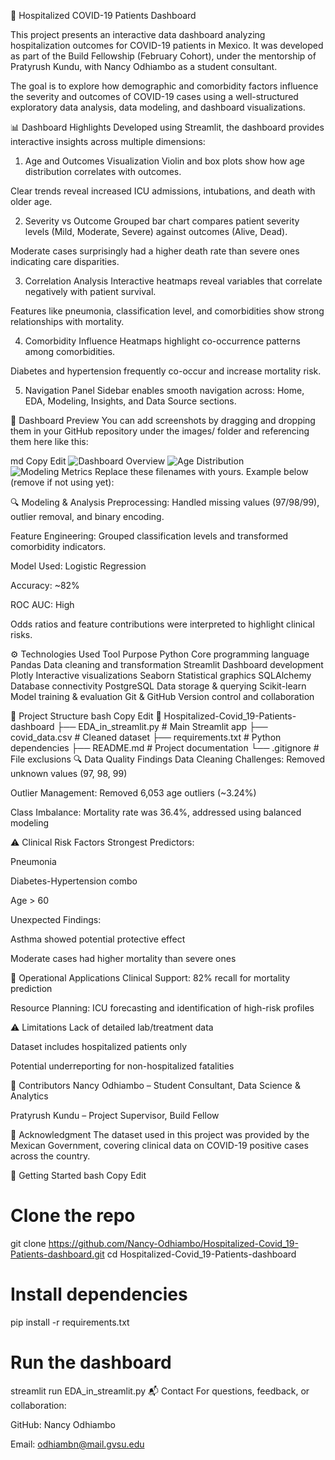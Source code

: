 🏥 Hospitalized COVID-19 Patients Dashboard


This project presents an interactive data dashboard analyzing hospitalization outcomes for COVID-19 patients in Mexico. It was developed as part of the Build Fellowship (February Cohort), under the mentorship of Pratyrush Kundu, with Nancy Odhiambo as a student consultant.

The goal is to explore how demographic and comorbidity factors influence the severity and outcomes of COVID-19 cases using a well-structured exploratory data analysis, data modeling, and dashboard visualizations.

📊 Dashboard Highlights
Developed using Streamlit, the dashboard provides interactive insights across multiple dimensions:

1. Age and Outcomes Visualization
Violin and box plots show how age distribution correlates with outcomes.

Clear trends reveal increased ICU admissions, intubations, and death with older age.

2. Severity vs Outcome
Grouped bar chart compares patient severity levels (Mild, Moderate, Severe) against outcomes (Alive, Dead).

Moderate cases surprisingly had a higher death rate than severe ones indicating care disparities.

3. Correlation Analysis
Interactive heatmaps reveal variables that correlate negatively with patient survival.

Features like pneumonia, classification level, and comorbidities show strong relationships with mortality.

4. Comorbidity Influence
Heatmaps highlight co-occurrence patterns among comorbidities.

Diabetes and hypertension frequently co-occur and increase mortality risk.

5. Navigation Panel
Sidebar enables smooth navigation across: Home, EDA, Modeling, Insights, and Data Source sections.

📸 Dashboard Preview
You can add screenshots by dragging and dropping them in your GitHub repository under the images/ folder and referencing them here like this:

md
Copy
Edit
![Dashboard Overview](images/dashboard_overview.png)
![Age Distribution](images/age_distribution.png)
![Modeling Metrics](images/model_metrics.png)
Replace these filenames with yours. Example below (remove if not using yet):



🔍 Modeling & Analysis
Preprocessing: Handled missing values (97/98/99), outlier removal, and binary encoding.

Feature Engineering: Grouped classification levels and transformed comorbidity indicators.

Model Used: Logistic Regression

Accuracy: ~82%

ROC AUC: High

Odds ratios and feature contributions were interpreted to highlight clinical risks.

⚙️ Technologies Used
Tool	Purpose
Python	Core programming language
Pandas	Data cleaning and transformation
Streamlit	Dashboard development
Plotly	Interactive visualizations
Seaborn	Statistical graphics
SQLAlchemy	Database connectivity
PostgreSQL	Data storage & querying
Scikit-learn	Model training & evaluation
Git & GitHub	Version control and collaboration

🧪 Project Structure
bash
Copy
Edit
📁 Hospitalized-Covid_19-Patients-dashboard
├── EDA_in_streamlit.py       # Main Streamlit app
├── covid_data.csv            # Cleaned dataset
├── requirements.txt          # Python dependencies
├── README.md                 # Project documentation
└── .gitignore                # File exclusions
🔍 Data Quality Findings
Data Cleaning Challenges: Removed unknown values (97, 98, 99)

Outlier Management: Removed 6,053 age outliers (~3.24%)

Class Imbalance: Mortality rate was 36.4%, addressed using balanced modeling

⚠️ Clinical Risk Factors
Strongest Predictors:

Pneumonia

Diabetes-Hypertension combo

Age > 60

Unexpected Findings:

Asthma showed potential protective effect

Moderate cases had higher mortality than severe ones

🏥 Operational Applications
Clinical Support: 82% recall for mortality prediction

Resource Planning: ICU forecasting and identification of high-risk profiles

⚠️ Limitations
Lack of detailed lab/treatment data

Dataset includes hospitalized patients only

Potential underreporting for non-hospitalized fatalities

👥 Contributors
Nancy Odhiambo – Student Consultant, Data Science & Analytics

Pratyrush Kundu – Project Supervisor, Build Fellow

📌 Acknowledgment
The dataset used in this project was provided by the Mexican Government, covering clinical data on COVID-19 positive cases across the country.

🚀 Getting Started
bash
Copy
Edit
# Clone the repo
git clone https://github.com/Nancy-Odhiambo/Hospitalized-Covid_19-Patients-dashboard.git
cd Hospitalized-Covid_19-Patients-dashboard

# Install dependencies
pip install -r requirements.txt

# Run the dashboard
streamlit run EDA_in_streamlit.py
📬 Contact
For questions, feedback, or collaboration:

GitHub: Nancy Odhiambo

Email: odhiambn@mail.gvsu.edu
